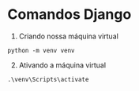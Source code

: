 # Comandos Django

1. Criando nossa máquina virtual

```
python -m venv venv
```
2. Ativando a máquina virtual
```
.\venv\Scripts\activate
```